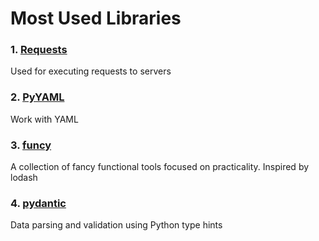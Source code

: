 # Most Used Libraries

### 1. [Requests](https://pypi.org/project/requests/)

Used for executing requests to servers

### 2. [PyYAML](https://pyyaml.org/wiki/PyYAMLDocumentation)

Work with YAML

### 3. [funcy](https://github.com/Suor/funcy)

A collection of fancy functional tools focused on practicality. Inspired by lodash

### 4. [pydantic](https://github.com/samuelcolvin/pydantic)

Data parsing and validation using Python type hints
